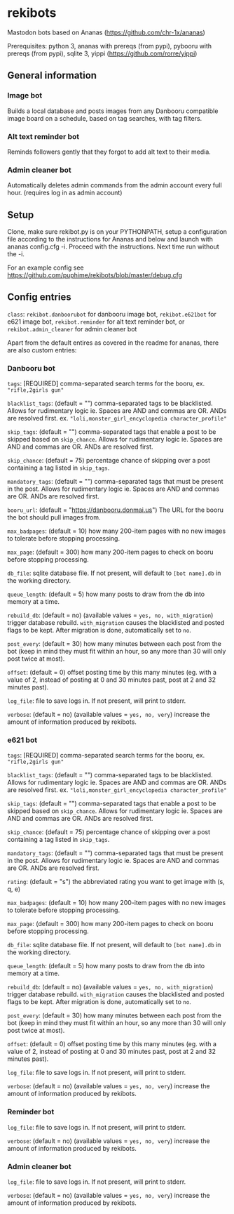 # rekibots
Mastodon bots based on Ananas (https://github.com/chr-1x/ananas)

Prerequisites: python 3, ananas with prereqs (from pypi), pybooru with prereqs (from pypi), sqlite 3, yippi (https://github.com/rorre/yippi)

## General information

### Image bot
Builds a local database and posts images from any Danbooru compatible image board on a schedule, based on tag searches, with tag filters.

### Alt text reminder bot
Reminds followers gently that they forgot to add alt text to their media.

### Admin cleaner bot
Automatically deletes admin commands from the admin account every full hour. (requires log in as admin account)

## Setup
Clone, make sure rekibot.py is on your PYTHONPATH, setup a configuration file according to the instructions for Ananas and below and launch with ananas config.cfg -i. Proceed with the instructions. Next time run without the -i.

For an example config see https://github.com/puphime/rekibots/blob/master/debug.cfg

## Config entries

`class`: `rekibot.danboorubot` for danbooru image bot, `rekibot.e621bot` for e621 image bot, `rekibot.reminder` for alt text reminder bot, or `rekibot.admin_cleaner` for admin cleaner bot

Apart from the default entires as covered in the readme for ananas, there are also custom entries:

### Danbooru bot

`tags`: [REQUIRED] comma-separated search terms for the booru, ex. `"rifle,2girls gun"`

`blacklist_tags`: (default = "") comma-separated tags to be blacklisted. Allows for rudimentary logic ie. Spaces are AND and commas are OR. ANDs are resolved first. ex. `"loli,monster_girl_encyclopedia character_profile"`

`skip_tags`: (default = "") comma-separated tags that enable a post to be skipped based on `skip_chance`. Allows for rudimentary logic ie. Spaces are AND and commas are OR. ANDs are resolved first.

`skip_chance`: (default = 75) percentage chance of skipping over a post containing a tag listed in `skip_tags`.

`mandatory_tags`: (default = "") comma-separated tags that must be present in the post. Allows for rudimentary logic ie. Spaces are AND and commas are OR. ANDs are resolved first.

`booru_url`: (default = "https://danbooru.donmai.us") The URL for the booru the bot should pull images from.

`max_badpages`: (default = 10) how many 200-item pages with no new images to tolerate before stopping processing.

`max_page`: (default = 300) how many 200-item pages to check on booru before stopping processing.

`db_file`: sqlite database file. If not present, will default to `[bot name].db` in the working directory.

`queue_length`: (default = 5) how many posts to draw from the db into memory at a time.

`rebuild_db`: (default = no) (available values = `yes, no, with_migration`) trigger database rebuild. `with_migration` causes the blacklisted and posted flags to be kept. After migration is done, automatically set to `no`.

`post_every`: (default = 30) how many minutes between each post from the bot (keep in mind they must fit within an hour, so any more than 30 will only post twice at 
most).

`offset`: (default = 0) offset posting time by this many minutes (eg. with a value of 2, instead of posting at 0 and 30 minutes past, post at 2 and 32 minutes past).

`log_file`: file to save logs in. If not present, will print to stderr.

`verbose`: (default = no) (available values = `yes, no, very`) increase the amount of information produced by rekibots.

### e621 bot

`tags`: [REQUIRED] comma-separated search terms for the booru, ex. `"rifle,2girls gun"`

`blacklist_tags`: (default = "") comma-separated tags to be blacklisted. Allows for rudimentary logic ie. Spaces are AND and commas are OR. ANDs are resolved first. ex. `"loli,monster_girl_encyclopedia character_profile"`

`skip_tags`: (default = "") comma-separated tags that enable a post to be skipped based on `skip_chance`. Allows for rudimentary logic ie. Spaces are AND and commas are OR. ANDs are resolved first.

`skip_chance`: (default = 75) percentage chance of skipping over a post containing a tag listed in `skip_tags`.

`mandatory_tags`: (default = "") comma-separated tags that must be present in the post. Allows for rudimentary logic ie. Spaces are AND and commas are OR. ANDs are resolved first.

`rating`: (default = "s") the abbreviated rating you want to get image with (s, q, e)

`max_badpages`: (default = 10) how many 200-item pages with no new images to tolerate before stopping processing.

`max_page`: (default = 300) how many 200-item pages to check on booru before stopping processing.

`db_file`: sqlite database file. If not present, will default to `[bot name].db` in the working directory.

`queue_length`: (default = 5) how many posts to draw from the db into memory at a time.

`rebuild_db`: (default = no) (available values = `yes, no, with_migration`) trigger database rebuild. `with_migration` causes the blacklisted and posted flags to be kept. After migration is done, automatically set to `no`.

`post_every`: (default = 30) how many minutes between each post from the bot (keep in mind they must fit within an hour, so any more than 30 will only post twice at 
most).

`offset`: (default = 0) offset posting time by this many minutes (eg. with a value of 2, instead of posting at 0 and 30 minutes past, post at 2 and 32 minutes past).

`log_file`: file to save logs in. If not present, will print to stderr.

`verbose`: (default = no) (available values = `yes, no, very`) increase the amount of information produced by rekibots.



### Reminder bot

`log_file`: file to save logs in. If not present, will print to stderr.

`verbose`: (default = no) (available values = `yes, no, very`) increase the amount of information produced by rekibots.

### Admin cleaner bot

`log_file`: file to save logs in. If not present, will print to stderr.

`verbose`: (default = no) (available values = `yes, no, very`) increase the amount of information produced by rekibots.

